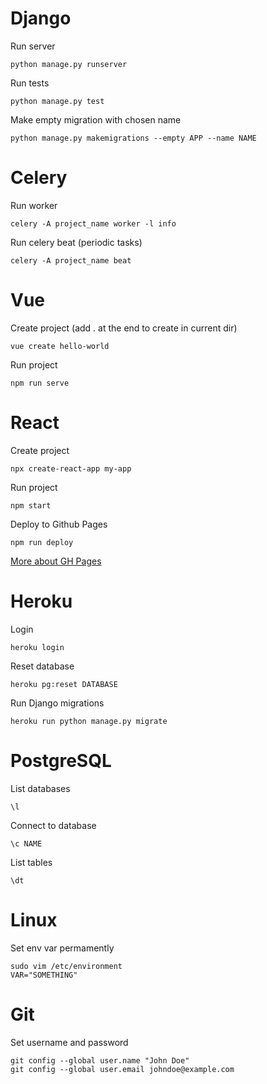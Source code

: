 # Django
Run server
```
python manage.py runserver
```
Run tests
```
python manage.py test
```
Make empty migration with chosen name
```
python manage.py makemigrations --empty APP --name NAME
```
# Celery
Run worker
```
celery -A project_name worker -l info
```
Run celery beat (periodic tasks)
```
celery -A project_name beat
```

# Vue
Create project (add . at the end to create in current dir)
```
vue create hello-world
```

Run project
```
npm run serve
```

# React
Create project
```
npx create-react-app my-app
```

Run project
```
npm start
```

Deploy to Github Pages
```
npm run deploy
```
[More about GH Pages](https://github.com/gitname/react-gh-pages)

# Heroku
Login
```
heroku login
```

Reset database
```
heroku pg:reset DATABASE
```

Run Django migrations
```
heroku run python manage.py migrate
```

# PostgreSQL

List databases
```
\l
```

Connect to database
```
\c NAME
```

List tables
```
\dt
```

# Linux

Set env var permamently
```
sudo vim /etc/environment
VAR="SOMETHING"
```

# Git
Set username and password
```
git config --global user.name "John Doe"
git config --global user.email johndoe@example.com
```
